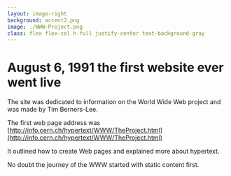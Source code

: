 ```yaml
---
layout: image-right
background: accent2.png
image: ./WWW-Project.png
class: flex flex-col h-full justify-center text-background-gray
---
```


# August 6, 1991 the first website ever went live

The site was dedicated to information on the World Wide Web project and was made by Tim Berners-Lee.

The first web page address was [http://info.cern.ch/hypertext/WWW/TheProject.html](http://info.cern.ch/hypertext/WWW/TheProject.html)

It outlined how to create Web pages and explained more about hypertext.

No doubt the journey of the WWW started with static content first.

<Footer
  title="IONOS SE"
  :social="[
    { type: 'gh', username: 'ionos-deploy-now' }
  ]"
/>

<!--
-->

<style >
.slidev-layout {
  margin-top: -0.5rem;
  margin-bottom: 1rem;
  opacity: 0.5;
}
</style>
